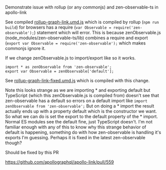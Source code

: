 Demonstrate issue with rollup (or any commonjs) and zen-observable-ts in apollo-link

See compiled [rollup-graph-link.umd.js](https://github.com/acoreyj/apollo-link-observable-rollup-issue/blob/master/rollup-graph-link.umd.js) which is compiled by rollup (`npm run build`) for browsers has a require (`var Observable = require('zen-observable');`) statement which will error. This is because zenObservable.js (node_modules/zen-observable-ts/lib) combines a require and export (`export var Observable = require('zen-observable');` which makes commonjs ignore it.

If we change zenObservable.js to import/export like so it works.

```
import * as zenObservable from 'zen-observable';
export var Observable = zenObservable['default'];
```

See [rollup-graph-link-fixed.umd.js](https://github.com/acoreyj/apollo-link-observable-rollup-issue/blob/master/rollup-graph-link-fixed.umd.js) which is compiled with this change.

Note this looks strange as we are importing * and exporting default but TypeScript (which this zenObservable.js is compiled from) doesn't see that zen-observable has a default so errors on a default import like `import zenObservable from 'zen-observable';`
But on doing a * import the result actually ends up with a property default which is the constructor we want. So what we can do is set the export to the default property of the * import. Normal ES modules see the default fine, just TypeScript doesn't. I'm not familiar enough with any of this to know why this strange behavior of default is happening, something do with how zen-observable is handling it's exports I'm guessing. Perhaps it is fixed in the latest zen-observable though? 

Should be fixed by this PR

https://github.com/apollographql/apollo-link/pull/559